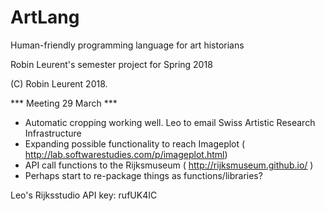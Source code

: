 # ArtLang
Human-friendly programming language for art historians


Robin Leurent's semester project for Spring 2018

(C) Robin Leurent 2018. 



*** Meeting 29 March ***
- Automatic cropping working well. Leo to email Swiss Artistic Research Infrastructure
- Expanding possible functionality to reach Imageplot ( http://lab.softwarestudies.com/p/imageplot.html) 
- API call functions to the Rijksmuseum ( http://rijksmuseum.github.io/ ) 
- Perhaps start to re-package things as functions/libraries? 

Leo's Rijksstudio API key: rufUK4IC 
